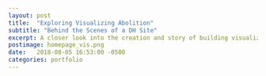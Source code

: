 ```yaml
---
layout: post
title:  "Exploring Visualizing Abolition"
subtitle: "Behind the Scenes of a DH Site"
excerpt: A closer look into the creation and story of building visualizingabolition.org
postimage: homepage_vis.png
date:   2018-08-05 16:53:00 -0500
categories: portfolio
---
```

